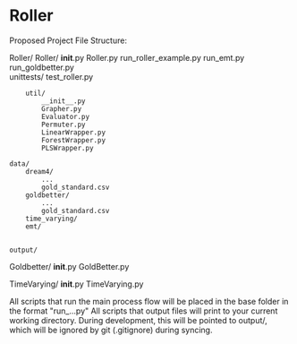 Roller
======
Proposed Project File Structure:

Roller/
	Roller/
        __init__.py
        Roller.py
        run_roller_example.py
        run_emt.py
        run_goldbetter.py	
        unittests/
            test_roller.py
		
        util/
            __init__.py
            Grapher.py
            Evaluator.py
            Permuter.py
            LinearWrapper.py
            ForestWrapper.py
            PLSWrapper.py
	
    data/
		dream4/
			...
			gold_standard.csv
		goldbetter/
			...
			gold_standard.csv
		time_varying/
		emt/
	
	
	output/
	
	
	
Goldbetter/
	__init__.py
	GoldBetter.py

TimeVarying/
	__init__.py
	TimeVarying.py
	
All scripts that run the main process flow will be placed in the base folder in the format "run_...py"
All scripts that output files will print to your current working directory. During development, this will be pointed to output/, which will be ignored by git (.gitignore) during syncing.


